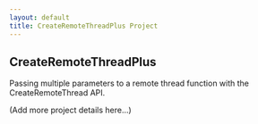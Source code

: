 ```yaml
---
layout: default
title: CreateRemoteThreadPlus Project
---
```


<section class="content-section">
    <div class="container">
        <h2>CreateRemoteThreadPlus</h2>
        <p>
            Passing multiple parameters to a remote thread function with the CreateRemoteThread API.
        </p>
        <p>
            (Add more project details here...)
        </p>
    </div>
</section>

